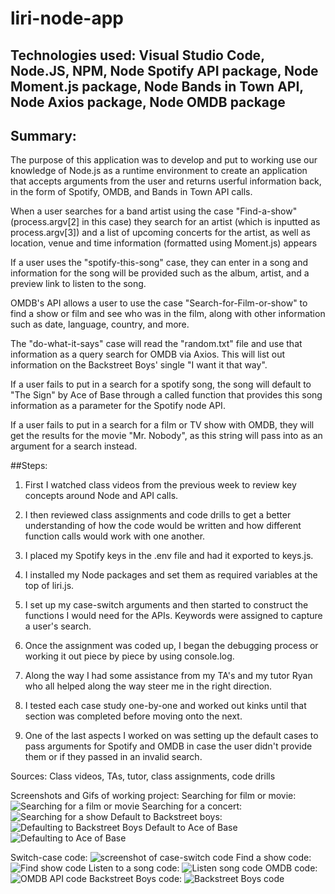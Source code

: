 # liri-node-app

## Technologies used: Visual Studio Code, Node.JS, NPM, Node Spotify API package, Node Moment.js package, Node Bands in Town API, Node Axios package, Node OMDB package

## Summary: 

The purpose of this application was to develop and put to working use our knowledge of Node.js as a runtime environment to create an application that accepts arguments from the user and returns userful information back, in the form of Spotify, OMDB, and Bands in Town API calls. 

When a user searches for a band artist using the case "Find-a-show" (process.argv[2] in this case) they search for an artist (which is inputted as process.argv[3]) and a list of upcoming concerts for the artist, as well as location, venue and time information (formatted using Moment.js) appears

If a user uses the "spotify-this-song" case, they can enter in a song and information for the song will be provided such as the album, artist, and a preview link to listen to the song.

OMDB's API allows a user to use the case "Search-for-Film-or-show" to find a show or film and see who was in the film, along with other information such as date, language, country, and more.

The "do-what-it-says" case will read the "random.txt" file and use that information as a query search for OMDB via Axios. This will list out information on the Backstreet Boys' single "I want it that way".

If a user fails to put in a search for a spotify song, the song will default to "The Sign" by Ace of Base through a called function that provides this song information as a parameter for the Spotify node API.

If a user fails to put in a search for a film or TV show with OMDB, they will get the results for the movie "Mr. Nobody", as this string will pass into as an argument for a search instead.
 

##Steps: 

1. First I watched class videos from the previous week to review key concepts around Node and API calls.

2. I then reviewed class assignments and code drills to get a better understanding of how the code would be written and how different function calls would work with one another.

3. I placed my Spotify keys in the .env file and had it exported to keys.js. 

4. I installed my Node packages and set them as required variables at the top of liri.js.

3. I set up my case-switch arguments and then started to construct the functions I would need for the APIs. Keywords were assigned to capture a user's search.

4. Once the assignment was coded up, I began the debugging process or working it out piece by piece by using console.log.

5. Along the way I had some assistance from my TA's and my tutor Ryan who all helped along the way steer me in the right direction.

6. I tested each case study one-by-one and worked out kinks until that section was completed before moving onto the next.

7. One of the last aspects I worked on was setting up the default cases to pass arguments for Spotify and OMDB in case the user didn't provide them or if they passed in an invalid search.

Sources: Class videos, TAs, tutor, class assignments, code drills

Screenshots and Gifs of working project:
Searching for film or movie:
![Searching for a film or movie](https://github.com/demonaco/liri-node-app/blob/master/assets/titanic.gif)
Searching for a concert:
![Searching for a show](https://github.com/demonaco/liri-node-app/blob/master/assets/FindaShow.gif)
Default to Backstreet boys:
![Defaulting to Backstreet Boys ](https://github.com/demonaco/liri-node-app/blob/master/assets/backstreetboys.gif)
Default to Ace of Base
![Defaulting to Ace of Base](https://github.com/demonaco/liri-node-app/blob/master/assets/AceofBase.gif)

Switch-case code:
![screenshot of case-switch code](https://github.com/demonaco/liri-node-app/blob/master/assets/Screen%20Shot%202019-12-04%20at%2011.44.13%20PM.png)
Find a show code:
![Find show code](https://github.com/demonaco/liri-node-app/blob/master/assets/Screen%20Shot%202019-12-04%20at%2011.44.25%20PM.png)
Listen to a song code:
![Listen song code](https://github.com/demonaco/liri-node-app/blob/master/assets/Screen%20Shot%202019-12-04%20at%2011.44.36%20PM.png)
OMDB code:
![OMDB API code](https://github.com/demonaco/liri-node-app/blob/master/assets/Screen%20Shot%202019-12-04%20at%2011.44.46%20PM.png)
Backstreet Boys code:
![Backstreet Boys code](https://github.com/demonaco/liri-node-app/blob/master/assets/Screen%20Shot%202019-12-04%20at%2011.44.53%20PM.png)




